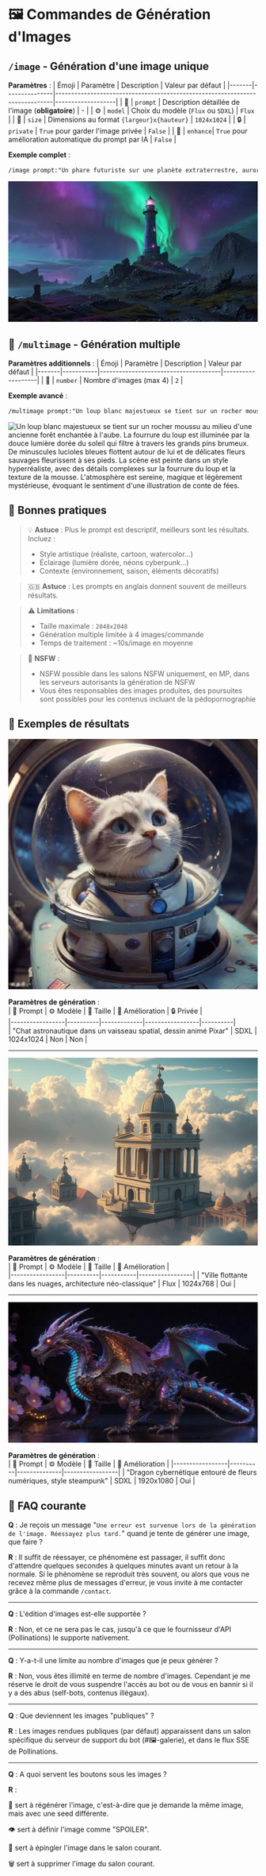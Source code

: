 # 🖼️ Commandes de Génération d'Images 

## `/image` - Génération d'une image unique
**Paramètres** :
| Émoji | Paramètre     | Description                                                                 | Valeur par défaut |
|-------|---------------|-----------------------------------------------------------------------------|-------------------|
| 📝    | `prompt`      | Description détaillée de l'image (**obligatoire**)                         | -                 |
| ⚙️    | `model`      | Choix du modèle (`Flux` ou `SDXL`)                                         | `Flux`            |
| 📐    | `size`      | Dimensions au format `{largeur}x{hauteur}`                                     | `1024x1024`       |
| 🔒    | `private`      | `True` pour garder l'image privée                                          | `False`           |
| 🧠    | `enhance`| `True` pour amélioration automatique du prompt par IA                      | `False`           |

**Exemple complet** :
```html
/image prompt:"Un phare futuriste sur une planète extraterrestre, aurores boréales" size:2048x1024 model:SDXL
```
![Un phare futuriste sur une planète extraterrestre, aurores boréales](assets/lighthouse.png)

## 🌟 `/multimage` - Génération multiple
**Paramètres additionnels** :
| Émoji | Paramètre | Description                          | Valeur par défaut |
|-------|-----------|--------------------------------------|-------------------|
| 🔢    | `number`  | Nombre d'images (max 4)              | `2`               |

**Exemple avancé** :
```html
/multimage prompt:"Un loup blanc majestueux se tient sur un rocher moussu au milieu d'une ancienne forêt enchantée à l'aube. La fourrure du loup est illuminée par la douce lumière dorée du soleil qui filtre à travers les grands pins brumeux. De minuscules lucioles bleues flottent autour de lui et de délicates fleurs sauvages fleurissent à ses pieds. La scène est peinte dans un style hyperréaliste, avec des détails complexes sur la fourrure du loup et la texture de la mousse. L'atmosphère est sereine, magique et légèrement mystérieuse, évoquant le sentiment d'une illustration de conte de fées." number:3 size:1024x768 enhance:True
```

![Un loup blanc majestueux se tient sur un rocher moussu au milieu d'une ancienne forêt enchantée à l'aube. La fourrure du loup est illuminée par la douce lumière dorée du soleil qui filtre à travers les grands pins brumeux. De minuscules lucioles bleues flottent autour de lui et de délicates fleurs sauvages fleurissent à ses pieds. La scène est peinte dans un style hyperréaliste, avec des détails complexes sur la fourrure du loup et la texture de la mousse. L'atmosphère est sereine, magique et légèrement mystérieuse, évoquant le sentiment d'une illustration de conte de fées.](assets/wolf.png)

## 📌 Bonnes pratiques
> 💡 **Astuce** : Plus le prompt est descriptif, meilleurs sont les résultats. Incluez :
> - Style artistique (réaliste, cartoon, watercolor...)
> - Éclairage (lumière dorée, néons cyberpunk...)
> - Contexte (environnement, saison, éléments décoratifs)

> 🇬🇧 **Astuce** : Les prompts en anglais donnent souvent de meilleurs résultats.

> ⚠️ **Limitations** :
> - Taille maximale : `2048x2048`
> - Génération multiple limitée à 4 images/commande
> - Temps de traitement : ~10s/image en moyenne

> 🔞 **NSFW** :
> - NSFW possible dans les salons NSFW uniquement, en MP, dans les serveurs autorisants la génération de NSFW 
> - Vous êtes responsables des images produites, des poursuites sont possibles pour les contenus incluant de la pédopornographie

## 🎨 Exemples de résultats

![Chat astronautique dans un vaisseau spatial, dessin animé Pixar](assets/spaceship.png)

**Paramètres de génération** :  
| 📝 Prompt       | ⚙️ Modèle | 📐 Taille   | 🧠 Amélioration | 🔒 Privée |  
|-----------------|----------|-------------|-----------------|----------|  
| "Chat astronautique dans un vaisseau spatial, dessin animé Pixar" | SDXL | 1024x1024 | Non | Non | 


---

![Ville flottante dans les nuages, architecture néo-classique](assets/sky-city.png) 

**Paramètres de génération** :  
| 📝 Prompt       | ⚙️ Modèle | 📐 Taille | 🧠 Amélioration |  
|-----------------|----------|-----------|-----------------|
| "Ville flottante dans les nuages, architecture néo-classique" | Flux | 1024x768 | Oui |


---
![Dragon cybernétique entouré de fleurs numériques, style steampunk](assets/dragon.png)


**Paramètres de génération** :  
| 📝 Prompt       | ⚙️ Modèle | 📐 Taille    | 🧠 Amélioration |
|-----------------|----------|--------------|-----------------|
| "Dragon cybernétique entouré de fleurs numériques, style steampunk" | SDXL | 1920x1080 | Oui |


## 🔄 FAQ courante

**Q** : Je reçois un message "`Une erreur est survenue lors de la génération de l'image. Réessayez plus tard.`" quand je tente de générer une image, que faire ?

**R** : Il suffit de réessayer, ce phénomène est passager, il suffit donc d'attendre quelques secondes à quelques minutes avant un retour à la normale. Si le phénomène se reproduit très souvent, ou alors que vous ne recevez même plus de messages d'erreur, je vous invite à me contacter grâce à la commande `/contact`.

---

**Q** : L'édition d'images est-elle supportée ?

**R** : Non, et ce ne sera pas le cas, jusqu'à ce que le fournisseur d'API (Pollinations) le supporte nativement.

--- 

**Q** : Y-a-t-il une limite au nombre d'images que je peux générer ?

**R** : Non, vous êtes illimité en terme de nombre d'images. Cependant je me réserve le droit de vous suspendre l'accès au bot ou de vous en bannir si il y a des abus (self-bots, contenus illégaux).

---

**Q** : Que deviennent les images "publiques" ?

**R** : Les images rendues publiques (par défaut) apparaissent dans un salon spécifique du serveur de support du bot (#🖼️-galerie), et dans le flux SSE de Pollinations.

---

**Q** : A quoi servent les boutons sous les images ?

**R** : 

🔄 sert à régénérer l'image, c'est-à-dire que je demande la même image, mais avec une seed différente.

👁️ sert à définir l'image comme "SPOILER".

📌 sert à épingler l'image dans le salon courant.

🗑️ sert à supprimer l'image du salon courant.